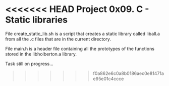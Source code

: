 <<<<<<< HEAD
Project 0x09. C - Static libraries
=======
File create_static_lib.sh is a script that creates a static library called liball.a from all the .c files that are in the current directory.

File main.h is a header file containing all the prototypes of the functions stored in the libholberton.a library.


Task still on progress...
>>>>>>> f0a862e6c0a8b0186aec0e81471ae95e01c4ccce
